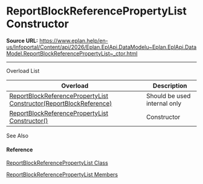 # ReportBlockReferencePropertyList Constructor

**Source URL:** https://www.eplan.help/en-us/Infoportal/Content/api/2026/Eplan.EplApi.DataModelu~Eplan.EplApi.DataModel.ReportBlockReferencePropertyList~_ctor.html

---

Overload List

| Overload | Description |
| --- | --- |
| [ReportBlockReferencePropertyList Constructor(ReportBlockReference)](Eplan.EplApi.DataModelu~Eplan.EplApi.DataModel.ReportBlockReferencePropertyList~_ctor(ReportBlockReference).html) | Should be used internal only |
| [ReportBlockReferencePropertyList Constructor()](Eplan.EplApi.DataModelu~Eplan.EplApi.DataModel.ReportBlockReferencePropertyList~_ctor().html) | Constructor |



See Also

#### Reference

[ReportBlockReferencePropertyList Class](Eplan.EplApi.DataModelu~Eplan.EplApi.DataModel.ReportBlockReferencePropertyList.html)
  
[ReportBlockReferencePropertyList Members](Eplan.EplApi.DataModelu~Eplan.EplApi.DataModel.ReportBlockReferencePropertyList_members.html)
